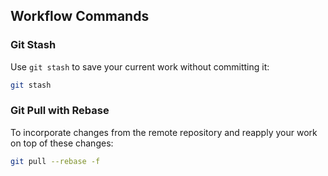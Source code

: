 
## Workflow Commands

### Git Stash

Use `git stash` to save your current work without committing it:

```bash
git stash
```

### Git Pull with Rebase
To incorporate changes from the remote repository and reapply your work on top of these changes:

```bash
git pull --rebase -f
```







